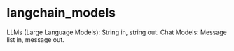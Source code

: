 # langchain_models
LLMs (Large Language Models): String in, string out.  Chat Models: Message list in, message out.
